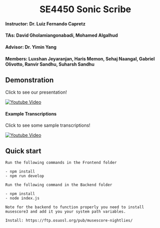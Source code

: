 <h1 align="center">
  SE4450
  Sonic Scribe
</h1>

#### Instructor: Dr. Luiz Fernando Capretz

#### TAs: David Gholamiangonabadi, Mohamed Algalhud

#### Advisor: Dr. Yimin Yang

#### Members: Luxshan Jeyaranjan, Haris Memon, Sehaj Naangal, Gabriel Olivotto, Ranvir Sandhu, Suharsh Sandhu

## Demonstration
Click to see our presentation!

[![Youtube Video](https://img.youtube.com/vi/YDKXEpoeNSE/0.jpg)](https://www.youtube.com/watch?v=YDKXEpoeNSE)

#### Example Transcriptions
Click to see some sample transcriptions!

[![Youtube Video](https://img.youtube.com/vi/zb2GBYZoEwQ/0.jpg)](https://www.youtube.com/watch?v=zb2GBYZoEwQ&list=PLWJNn4rj0Lh6zp-2JKOnFsHeBFd2L3TA-)

## Quick start

    Run the following commands in the Frontend folder

    - npm install
    - npm run develop

    Run the following command in the Backend folder

    - npm install
    - node index.js
    
    Note for the backend to function properly you need to install musescore3 and add it you your system path variables.

    Install: https://ftp.osuosl.org/pub/musescore-nightlies/
